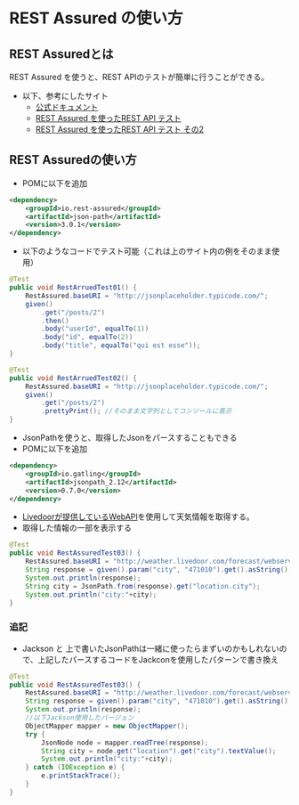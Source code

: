 # REST Assured の使い方

## REST Assuredとは

REST Assured を使うと、REST APIのテストが簡単に行うことができる。

- 以下、参考にしたサイト
  - [公式ドキュメント](https://github.com/rest-assured/rest-assured/wiki)
  - [REST Assured を使ったREST API テスト](https://qiita.com/shimashima35/items/b85228d5bf5ec2708c5a)
  - [REST Assured を使ったREST API テスト その2](https://qiita.com/shimashima35/items/3e6edcdfb4e245922a58)



## REST Assuredの使い方

- POMに以下を追加

```xml
<dependency>
    <groupId>io.rest-assured</groupId>
    <artifactId>json-path</artifactId>
    <version>3.0.1</version>
</dependency>
```

- 以下のようなコードでテスト可能（これは上のサイト内の例をそのまま使用）

```Java
@Test
public void RestArruedTest01() {
    RestAssured.baseURI = "http://jsonplaceholder.typicode.com/";
    given()
        .get("/posts/2")
        .then()
        .body("userId", equalTo(1))
        .body("id", equalTo(2))
        .body("title", equalTo("qui est esse"));
}

@Test
public void RestArruedTest02() {
    RestAssured.baseURI = "http://jsonplaceholder.typicode.com/";
    given()
        .get("/posts/2")
        .prettyPrint(); //そのまま文字列としてコンソールに表示
}
```



- JsonPathを使うと、取得したJsonをパースすることもできる
- POMに以下を追加

```xml
<dependency>
    <groupId>io.gatling</groupId>
    <artifactId>jsonpath_2.12</artifactId>
    <version>0.7.0</version>
</dependency>
```

- [Livedoorが提供しているWebAPI](http://weather.livedoor.com/weather_hacks/webservice)を使用して天気情報を取得する。
- 取得した情報の一部を表示する

```java
@Test
public void RestAssuredTest03() {
    RestAssured.baseURI = "http://weather.livedoor.com/forecast/webservice/json/v1";
    String response = given().param("city", "471010").get().asString();
    System.out.println(response);
    String city = JsonPath.from(response).get("location.city");
    System.out.println("city:"+city);
}
```

### 追記

- Jackson と 上で書いたJsonPathは一緒に使ったらまずいのかもしれないので、上記したパースするコードをJackconを使用したパターンで書き換え

```java
@Test
public void RestAssuredTest03() {
    RestAssured.baseURI = "http://weather.livedoor.com/forecast/webservice/json/v1";
    String response = given().param("city", "471010").get().asString();
    System.out.println(response);
    //以下Jackson使用したバージョン
    ObjectMapper mapper = new ObjectMapper();
    try {
        JsonNode node = mapper.readTree(response);
        String city = node.get("location").get("city").textValue();
        System.out.println("city:"+city);
    } catch (IOException e) {
        e.printStackTrace();
    }
}
```

